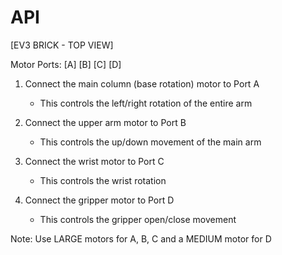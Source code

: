 # API

[EV3 BRICK - TOP VIEW]

Motor Ports: [A] [B] [C] [D]

1. Connect the main column (base rotation) motor to Port A
   - This controls the left/right rotation of the entire arm

2. Connect the upper arm motor to Port B
   - This controls the up/down movement of the main arm

3. Connect the wrist motor to Port C
   - This controls the wrist rotation

4. Connect the gripper motor to Port D
   - This controls the gripper open/close movement

Note: Use LARGE motors for A, B, C and a MEDIUM motor for D